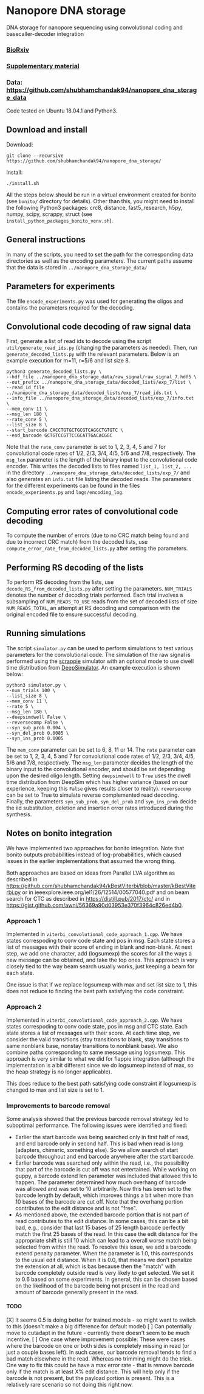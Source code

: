 # Nanopore DNA storage
DNA storage for nanopore sequencing using convolutional coding and basecaller-decoder integration

### [BioRxiv](https://www.biorxiv.org/content/10.1101/2019.12.20.871939v2)

### [Supplementary material](https://github.com/shubhamchandak94/nanopore_dna_storage/blob/master/supplementary_material.pdf)

### Data: https://github.com/shubhamchandak94/nanopore_dna_storage_data

Code tested on Ubuntu 18.04.1 and Python3.
## Download and install
Download:
```
git clone --recursive https://github.com/shubhamchandak94/nanopore_dna_storage/
```

Install:
```
./install.sh
```
All the steps below should be run in a virtual environment created for bonito (see `bonito/` directory for details).
Other than this, you might need to install the following Python3 packages: crc8, distance, fast5_research, h5py, numpy, scipy, scrappy, struct (see `install_python_packages_bonito_venv.sh`).

## General instructions
In many of the scripts, you need to set the path for the corresponding data directories as well as the encoding parameters. 
The current paths assume that the data is stored in `../nanopore_dna_storage_data/`

## Parameters for experiments
The file `encode_experiments.py` was used for generating the oligos and contains the parameters required for the decoding.

## Convolutional code decoding of raw signal data
First, generate a list of read ids to decode using the script `util/generate_read_ids.py` (changing the parameters as needed). Then, run `generate_decoded_lists.py` with the relevant parameters. Below is an example execution for m=11, r=5/6 and list size 8.
```
python3 generate_decoded_lists.py \
--hdf_file ../nanopore_dna_storage_data/raw_signal/raw_signal_7.hdf5 \
--out_prefix ../nanopore_dna_storage_data/decoded_lists/exp_7/list \
--read_id_file ../nanopore_dna_storage_data/decoded_lists/exp_7/read_ids.txt \
--info_file ../nanopore_dna_storage_data/decoded_lists/exp_7/info.txt \
--mem_conv 11 \
--msg_len 180 \
--rate_conv 5 \
--list_size 8 \
--start_barcode CACCTGTGCTGCGTCAGGCTGTGTC \
--end_barcode GCTGTCCGTTCCGCATTGACACGGC
```
Note that the `rate_conv` parameter is set to 1, 2, 3, 4, 5 and 7 for convolutional code rates of 1/2, 2/3, 3/4, 4/5, 5/6 and 7/8, respectively. The `msg_len` parameter is the length of the binary input to the convolutional code encoder. This writes the decoded lists to files named `list_1, list_2, ...` in the directory `../nanopore_dna_storage_data/decoded_lists/exp_7/` and also generates an `info.txt` file listing the decoded reads.
The parameters for the different experiments can be found in the files `encode_experiments.py` and `logs/encoding_log`.

## Computing error rates of convolutional code decoding
To compute the number of errors (due to no CRC match being found and due to incorrect CRC match) from the decoded lists, use `compute_error_rate_from_decoded_lists.py` after setting the parameters.

## Performing RS decoding of the lists
To perform RS decoding from the lists, use `decode_RS_from_decoded_lists.py` after setting the parameters. `NUM_TRIALS` denotes the number of decoding trials performed. Each trial involves a subsampling of `NUM_READS_TO_USE` reads from the set of decoded lists of size `NUM_READS_TOTAL`, an attempt at RS decoding and comparison with the original encoded file to ensure successful decoding.

## Running simulations
The script `simulator.py` can be used to perform simulations to test various parameters for the convolutional code. The simulation of the raw signal is performed using the [scrappie](https://github.com/nanoporetech/scrappie) simulator with an optional mode to use dwell time distribution from [DeepSimulator](https://github.com/lykaust15/DeepSimulator). An example execution is shown below:
```
python3 simulator.py \
--num_trials 100 \
--list_size 8 \
--mem_conv 11 \
--rate 5 \
--msg_len 180 \
--deepsimdwell False \
--reversecomp False \
--syn_sub_prob 0.004 \
--syn_del_prob 0.0085 \
--syn_ins_prob 0.0005
```
The `mem_conv` parameter can be set to 6, 8, 11 or 14. The `rate` parameter can be set to 1, 2, 3, 4, 5 and 7 for convolutional code rates of 1/2, 2/3, 3/4, 4/5, 5/6 and 7/8, respectively. The `msg_len` parameter decides the length of the binary input to the convolutional encoder, and should be set depending upon the desired oligo length. Setting `deepsimdwell` to `True` uses the dwell time distribution from DeepSim which has higher variance (based on our experience, keeping this `False` gives results closer to reality). `reversecomp` can be set to True to simulate reverse complemented read decoding. Finally, the parameters `syn_sub_prob`, `syn_del_prob` and `syn_ins_prob` decide the iid substitution, deletion and insertion error rates introduced during the synthesis.

## Notes on bonito integration
We have implemented two approaches for bonito integration. Note that bonito outputs probabilities instead of log-probabilities, which caused issues in the earlier implementations that assumed the wrong thing.

Both approaches are based on ideas from Parallel LVA algorithm as described in 
https://github.com/shubhamchandak94/kBestViterbi/blob/master/kBestViterbi.py
or in ieeexplore.ieee.org/iel1/26/12514/00577040.pdf and on beam search for CTC as described in https://distill.pub/2017/ctc/
and in https://gist.github.com/awni/56369a90d03953e370f3964c826ed4b0.
### Approach 1
Implemented in `viterbi_convolutional_code_approach_1.cpp`. We have states correspoding to conv code state and pos in msg. Each state stores a list of messages with their score of ending in blank and non-blank. At next step, we add one character, add (logsumexp) the scores for all the ways a new message can be obtained, and take the top ones. This approach is very closely tied to the way beam search usually works, just keeping a beam for each state.

One issue is that if we replace logsumexp with max and set list size to 1, this does not reduce to finding the best path satisfying the code constraint.

### Approach 2
Implemented in `viterbi_convolutional_code_approach_2.cpp`. We have states correspoding to conv code state, pos in msg and CTC state. Each state stores a list of messages with their score. At each time step, we consider the valid transitions (stay transitions to blank, stay transitions to same nonblank base, nonstay transitions to nonblank base). We also combine paths corresponding to same message using logsumexp. This approach is very similar to what we did for flappie integration (although the implementation is a bit different since we do logsumexp instead of max, so the heap strategy is no longer applicable).

This does reduce to the best path satisfying code constraint if logsumexp is changed to max and list size is set to 1.

### Improvements to barcode removal
Some analysis showed that the previous barcode removal strategy led to suboptimal performance. The following issues were identified and fixed:
- Earlier the start barcode was being searched only in first half of read, and end barcode only in second half. This is bad when read is long (adapters, chimeric, something else). So we allow search of start barcode throughout and end barcode anywhere after the start barcode.
- Earlier barcode was searched only within the read, i.e., the possibility that part of the barcode is cut off was not entertained. While working on guppy, a barcode extend len parameter was included that allowed this to happen. The parameter determined how much overhang of barcode was allowed and was set to 10 arbitrarily. Now this has been set to the barcode length by default, which improves things a bit when more than 10 bases of the barcode are cut off. Note that the overhang portion contributes to the edit distance and is not "free".
- As mentioned above, the extended barcode portion that is not part of read contributes to the edit distance. In some cases, this can be a bit bad, e.g., consider that last 15 bases of 25 length barcode perfectly match the first 25 bases of the read. In this case the edit distance for the appropriate shift is still 10 which can lead to a overall worse match being selected from within the read. To resolve this issue, we add a barcode extend penalty parameter. When the parameter is 1.0, this corresponds to the usual edit distance. When it is 0.0, that means we don't penalize the extension at all, which is bas because then the "match" with barcode completely outside read is very likely to get selected. We set it to 0.6 based on some experiments. In general, this can be chosen based on the likelihood of the barcode being not present in the read and amount of barcode generally present in the read.

#### TODO
[X] It seems 0.5 is doing better for trained models - so might want to switch to this (doesn't make a big difference for default model)
[ ] Can potentially move to cutadapt in the future - currently there doesn't seem to be much incentive.
[ ] One case where improvement possible: These were cases where the barcode on one or both sides is completely missing in read (or just a couple bases left). In such cases, our barcode removal tends to find a bad match elsewhere in the read. Whereas no trimming might do the trick. One way to fix this could be have a max error rate - that is remove barcode only if the match is at least X% edit distance. This will help only if the barcode is not present, but the payload portion is present. This is a relatively rare scenario so not doing this right now.
